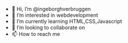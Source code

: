 - 👋 Hi, I’m @ingeborghverbruggen
- 👀 I’m interested in webdevelopment
- 🌱 I’m currently learning HTML,CSS,Javascript
- 💞️ I’m looking to collaborate on 
- 📫 How to reach me 

<!---
ingeborghverbruggen/ingeborghverbruggen is a ✨ special ✨ repository because its `README.md` (this file) appears on your GitHub profile.
You can click the Preview link to take a look at your changes.
--->
